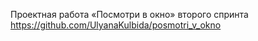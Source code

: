 Проектная работа «Посмотри в окно»  второго спринта 
https://github.com/UlyanaKulbida/posmotri_v_okno
